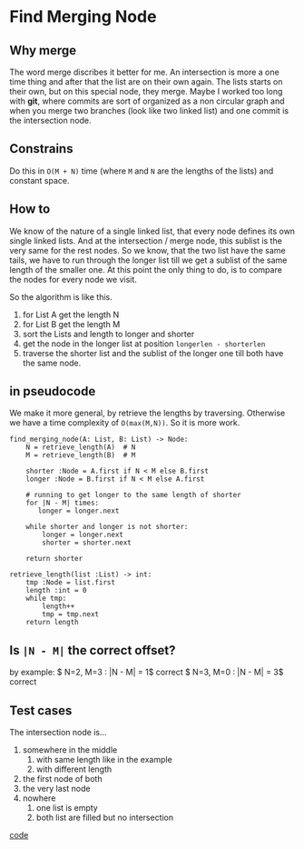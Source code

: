 # Find Merging Node

## Why merge

The word merge discribes it better for me. An intersection is more a one time thing and after that the list are on their own again.
The lists starts on their own, but on this special node, they merge.
Maybe I worked too long with **git**, where commits are sort of organized as a non circular graph and when you merge two branches (look like two linked list) and one commit is the intersection node.

## Constrains

Do this in `O(M + N)` time (where `M` and `N` are the lengths of the lists) and constant space.

## How to

We know of the nature of a single linked list, that every node defines its own single linked lists.
And at the intersection / merge node, this sublist is the very same for the rest nodes.
So we know, that the two list have the same tails, we have to run through the longer list till we get a sublist of the same length of the smaller one.
At this point the only thing to do, is to compare the nodes for every node we visit.

So the algorithm is like this.

1. for List A get the length N
2. for List B get the length M
3. sort the Lists and length to longer and shorter
4. get the node in the longer list at position `longerlen - shorterlen`
5. traverse the shorter list and the sublist of the longer one till both have the same node.

## in pseudocode

We make it more general, by retrieve the lengths by traversing. Otherwise we have a time complexity of `O(max(M,N))`. So it is more work.

```pseudo
find_merging_node(A: List, B: List) -> Node:
    N = retrieve_length(A)  # N 
    M = retrieve_length(B)  # M

    shorter :Node = A.first if N < M else B.first
    longer :Node = B.first if N < M else A.first

    # running to get longer to the same length of shorter
    for |N - M| times:
       longer = longer.next
    
    while shorter and longer is not shorter:
        longer = longer.next
        shorter = shorter.next
    
    return shorter
```

```pseudo
retrieve_length(list :List) -> int:
    tmp :Node = list.first
    length :int = 0
    while tmp:
        length++
        tmp = tmp.next
    return length 
```

## Is `|N - M|` the correct offset?

by example:
$ N=2, M=3 : |N - M| = 1$ correct
$ N=3, M=0 : |N - M| = 3$ correct

## Test cases

The intersection node is...

1. somewhere in the middle
   1. with same length like in the example
   2. with different length
2. the first node of both
3. the very last node
4. nowhere
   1. one list is empty
   2. both list are filled but no intersection

[code](solution.py)
